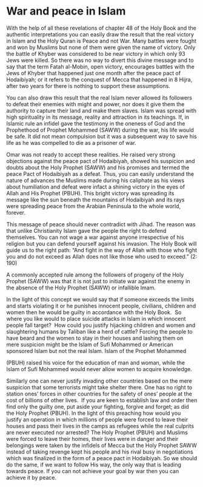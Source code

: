 War and peace in Islam
======================

With the help of all these revelations of chapter 48 of the Holy Book
and the authentic interpretations you can easily draw the result that
the real victory in Islam and the Holy Quran is Peace and not War. Many
battles were fought and won by Muslims but none of them were given the
name of victory. Only the battle of Khyber was considered to be near
victory in which only 93 Jews were killed. So there was no way to divert
this divine message and to say that the term Fatah al-Mobin, open
victory, encourages battles with the Jews of Khyber that happened just
one month after the peace pact of Hodaibiyah; or it refers to the
conquest of Mecca that happened in 8 Hijra, after two years for there is
nothing to support these assumptions.

You can also draw this result that the real Islam never allowed its
followers to defeat their enemies with might and power, nor does it give
them the authority to capture their land and make them slaves. Islam was
spread with high spirituality in its message, reality and attraction in
its teachings. If, in Islamic rule an infidel gave the testimony in the
oneness of God and the Prophethood of Prophet Mohammed (SAWW) during the
war, his life would be safe. It did not mean compulsion but it was a
subsequent way to save his life as he was compelled to die as a prisoner
of war.

Omar was not ready to accept these realities. He raised very strong
objections against the peace pact of Hodaibiyah, showed his suspicion
and doubts about the Holy Prophet (SAWW) and his promises and termed the
peace Pact of Hodaibiyah as a defeat. Thus, you can easily understand
the nature of advances the Muslims made during his caliphate as his
views about humiliation and defeat were infact a shining victory in the
eyes of Allah and His Prophet (PBUH). This bright victory was spreading
its message like the sun beneath the mountains of Hodaibiyah and its
rays were spreading peace from the Arabian Peninsula to the whole world,
forever.

This message of peace should never contradict with Jihad. The reason was
that unlike Christianity Islam gave the people the right to defend
themselves. You can not wage a war against anyone irrespective of his
religion but you can defend yourself against his invasion. The Holy Book
will guide us to the right path: “And fight in the way of Allah with
those who fight you and do not exceed as Allah does not like those who
used to exceed.” (2: 190)

A commonly accepted rule among the followers of progeny of the Holy
Prophet (SAWW) was that it is not just to initiate war against the enemy
in the absence of the Holy Prophet (SAWW) or infallible Imam.

In the light of this concept we would say that if someone exceeds the
limits and starts violating it or he punishes innocent people,
civilians, children and women then he would be guilty in accordance with
the Holy Book.  So where you like would to place suicide attacks in
Islam in which innocent people fall target?  How could you justify
hijacking children and women and slaughtering humans by Taliban like a
herd of cattle? Forcing the people to have beard and the women to stay
in their houses and lashing them on mere suspicion might be the Islam of
Sufi Mohammed or American sponsored Islam but not the real Islam. Islam
of the Prophet Mohammed

(PBUH) raised his voice for the education of man and woman, while the
Islam of Sufi Mohammed would never allow women to acquire knowledge.

Similarly one can never justify invading other countries based on the
mere suspicion that some terrorists might take shelter there. One has no
right to station ones’ forces in other countries for the safety of ones’
people at the cost of billions of other lives.  If you are keen to
establish law and order then find only the guilty one, put aside your
fighting, forgive and forget; as did the Holy Prophet (PBUH). In the
light of this preaching how would you justify an operation in which
millions of people were forced to leave their houses and pass their
lives in the camps as refugees while the real culprits are never
executed nor arrested? The Holy Prophet (PBUH) and Muslims were forced
to leave their homes, their lives were in danger and their belongings
were taken by the infidels of Mecca but the Holy Prophet SAWW instead of
taking revenge kept his people and his rival busy in negotiations which
was finalized in the form of a peace pact in Hodaibiyah. So we should do
the same, if we want to follow His way, the only way that is leading
towards peace. If you can not achieve your goal by war then you can
achieve it by peace.



